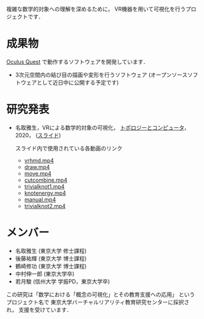 複雑な数学的対象への理解を深めるために，
VR機器を用いて可視化を行うプロジェクトです．

# 成果物
[Oculus Quest](https://www.oculus.com/quest/?locale=ja_JP) で動作するソフトウェアを開発しています．

- 3次元空間内の結び目の描画や変形を行うソフトウェア
  (オープンソースソフトウェアとして近日中に公開する予定です)

# 研究発表
- 名取雅生，VRによる数学的対象の可視化，
  [トポロジーとコンピュータ](https://sites.google.com/view/tac2020/home)，2020，
  ([スライド](resources/topology_computer_2020/topology_computer_2020.pdf))

  スライド内で使用されている各動画のリンク
  - [vrhmd.mp4](resources/topology_computer_2020/vrhmd.mp4)
  - [draw.mp4](resources/topology_computer_2020/draw.mp4)
  - [move.mp4](resources/topology_computer_2020/move.mp4)
  - [cutcombine.mp4](resources/topology_computer_2020/cutcombine.mp4)
  - [trivialknot1.mp4](resources/topology_computer_2020/trivialknot1.mp4)
  - [knotenergy.mp4](resources/topology_computer_2020/knotenergy.mp4)
  - [manual.mp4](resources/topology_computer_2020/manual.mp4)
  - [trivialknot2.mp4](resources/topology_computer_2020/trivialknot2.mp4)

# メンバー
- 名取雅生 (東京大学 修士課程)
- 後藤祐輝 (東京大学 博士課程)
- 鶴崎修功 (東京大学 博士課程)
- 中村伸一郎 (東京大学卒)
- 若月駿 (信州大学 学振PD，東京大学卒)

この研究は「数学における「概念の可視化」とその教育支援への応用」
というプロジェクト名で
東京大学バーチャルリアリティ教育研究センターに採択され，
支援を受けています．
